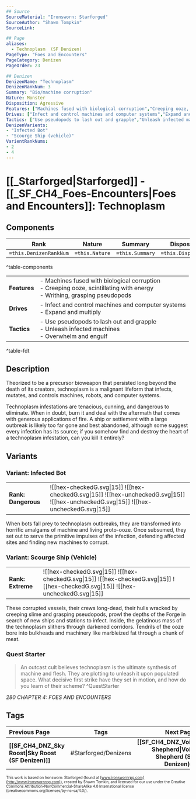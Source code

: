 ```yaml
---
## Source
SourceMaterial: "Ironsworn: Starforged"
SourceAuthor: "Shawn Tompkin"
SourceLink: 

## Page
aliases:
  - Technoplasm  (SF Denizen)
PageType: "Foes and Encounters"
PageCategory: Denizen
PageOrder: 23

## Denizen
DenizenName: "Technoplasm"
DenizenRankNum: 3
Summary: "Bio/machine corruption"
Nature: Monster
Disposition: Agressive
Features: ["Machines fused with biological corruption","Creeping ooze, scintillating with energy","Writhing, grasping pseudopods"]
Drives: ["Infect and control machines and computer systems","Expand and multiply"]
Tactics: ["Use pseudopods to lash out and grapple","Unleash infected machines","Overwhelm and engulf"]
DenizenVarients:
- "Infected Bot"
- "Scourge Ship (vehicle)"
VarientRankNums:
- 2
- 4
---
```

# [[_Starforged|Starforged]] - [[_SF_CH4_Foes-Encounters|Foes and Encounters]]: Technoplasm
## Components
| **Rank** | Nature | Summary | Disposition |
| :---: | --- | --- | --- |
| `=this.DenizenRankNum` | `=this.Nature` | `=this.Summary` | `=this.Disposition`  |
^table-components

|  |  |
| --- | --- |
| **Features** | - Machines fused with biological corruption<br>- Creeping ooze, scintillating with energy<br>- Writhing, grasping pseudopods |
| **Drives** | - Infect and control machines and computer systems<br>- Expand and multiply |
| **Tactics** | - Use pseudopods to lash out and grapple<br>- Unleash infected machines<br>- Overwhelm and engulf |
^table-fdt

## Description
Theorized to be a precursor bioweapon that persisted long beyond the death of its creators, technoplasm is a malignant lifeform that infects, mutates, and controls machines, robots, and computer systems.

Technoplasm infestations are tenacious, cunning, and dangerous to eliminate. When in doubt, burn it and deal with the aftermath that comes with generous applications of fire. A ship or settlement with a large outbreak is likely too far gone and best abandoned, although some suggest every infection has its source; if you somehow find and destroy the heart of a technoplasm infestation, can you kill it entirely?

## Variants
### Variant: Infected Bot
| | |
| --- | --- |
| **Rank: Dangerous** | ![[hex-checkedG.svg\|15]] ![[hex-checkedG.svg\|15]] ![[hex-uncheckedG.svg\|15]] ![[hex-uncheckedG.svg\|15]] ![[hex-uncheckedG.svg\|15]] |

When bots fall prey to technoplasm outbreaks, they are transformed into horrific amalgams of machine and living proto-ooze. Once subsumed, they set out to serve the primitive impulses of the infection, defending affected sites and finding new machines to corrupt.

### Variant: Scourge Ship (Vehicle)
| | |
| --- | --- |
| **Rank: Extreme** | ![[hex-checkedG.svg\|15]] ![[hex-checkedG.svg\|15]] ![[hex-checkedG.svg\|15]] ![[hex-checkedG.svg\|15]] ![[hex-uncheckedG.svg\|15]] |

These corrupted vessels, their crews long-dead, their hulls wracked by creeping slime and grasping pseudopods, prowl the depths of the Forge in search of new ships and stations to infect. Inside, the gelatinous mass of the technoplasm slithers through darkened corridors. Tendrils of the ooze bore into bulkheads and machinery like marbleized fat through a chunk of meat.

### Quest Starter
> An outcast cult believes technoplasm is the ultimate synthesis of machine and flesh. They are plotting to unleash it upon populated space. What decisive first strike have they set in motion, and how do you learn of their scheme? ^QuestStarter

*280 CHAPTER 4: FOES AND ENCOUNTERS*

## Tags
| Previous Page | Tags | Next Page |
|:--- |:---:| ---:|
| **[[SF_CH4_DNZ_Sky Roost\|Sky Roost (SF Denizen)]]** | #Starforged/Denizens | **[[SF_CH4_DNZ_Void Shepherd\|Void Shepherd (SF Denizen)]]** |

<font size=-2>This work is based on Ironsworn: Starforged (found at [www.ironswornrpg.com](http://www.ironswornrpg.com)), created by Shawn Tomkin, and licensed for our use under the Creative Commons Attribution-NonCommercial-ShareAlike 4.0 International license  (creativecommons.org/licenses/by-nc-sa/4.0/).</font>